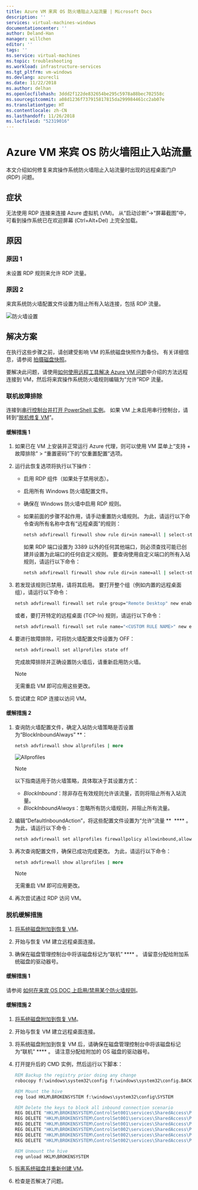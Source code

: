 ```yaml
---
title: Azure VM 来宾 OS 防火墙阻止入站流量 | Microsoft Docs
description: ''
services: virtual-machines-windows
documentationcenter: ''
author: Deland-Han
manager: willchen
editor: ''
tags: ''
ms.service: virtual-machines
ms.topic: troubleshooting
ms.workload: infrastructure-services
ms.tgt_pltfrm: vm-windows
ms.devlang: azurecli
ms.date: 11/22/2018
ms.author: delhan
ms.openlocfilehash: 3ddd2f122de832654be295c5978a88bec702558c
ms.sourcegitcommit: a08d1236f737915817815da299984461cc2ab07e
ms.translationtype: HT
ms.contentlocale: zh-CN
ms.lasthandoff: 11/26/2018
ms.locfileid: "52319016"
---
```

# <a name="azure-vm-guest-os-firewall-is-blocking-inbound-traffic"></a>Azure VM 来宾 OS 防火墙阻止入站流量

本文介绍如何修复来宾操作系统防火墙阻止入站流量时出现的远程桌面门户 (RDP) 问题。

## <a name="symptoms"></a>症状

无法使用 RDP 连接来连接 Azure 虚拟机 (VM)。 从“启动诊断”->“屏幕截图”中，可看到操作系统已在欢迎屏幕 (Ctrl+Alt+Del) 上完全加载。

## <a name="cause"></a>原因

### <a name="cause-1"></a>原因 1 

未设置 RDP 规则来允许 RDP 流量。

### <a name="cause-2"></a>原因 2 

来宾系统防火墙配置文件设置为阻止所有入站连接，包括 RDP 流量。

![防火墙设置](./media/guest-os-firewall-blocking-inbound-traffic/firewall-advanced-setting.png)

## <a name="solution"></a>解决方案 

在执行这些步骤之前，请创建受影响 VM 的系统磁盘快照作为备份。 有关详细信息，请参阅 [拍摄磁盘快照](../windows/snapshot-copy-managed-disk.md)。

要解决此问题，请使用[如何使用远程工具解决 Azure VM 问题](remote-tools-troubleshoot-azure-vm-issues.md)中介绍的方法远程连接到 VM，然后将来宾操作系统防火墙规则编辑为“允许”RDP 流量。

### <a name="online-troubleshooting"></a>联机故障排除

连接到[串行控制台并打开 PowerShell 实例](serial-console-windows.md#open-cmd-or-powershell-in-serial-console)。 如果 VM 上未启用串行控制台，请转到“[脱机修复 VM](troubleshoot-rdp-internal-error.md#repair-the-vm-offline)”。

#### <a name="mitigation-1"></a>缓解措施 1

1.  如果已在 VM 上安装并正常运行 Azure 代理，则可以使用 VM 菜单上“支持 + 故障排除” > “重置密码”下的“仅重置配置”选项。

2.  运行此恢复选项将执行以下操作：

    *   启用 RDP 组件（如果处于禁用状态）。

    *   启用所有 Windows 防火墙配置文件。

    *   确保在 Windows 防火墙中启用 RDP 规则。

    *   如果前面的步骤不起作用，请手动重置防火墙规则。 为此，请运行以下命令查询所有名称中含有“远程桌面”的规则：

        ```cmd
        netsh advfirewall firewall show rule dir=in name=all | select-string -pattern "(Name.*Remote Desktop)" -context 9,4 | more
        ```

        如果 RDP 端口设置为 3389 以外的任何其他端口，则必须查找可能已创建并设置为此端口的任何自定义规则。 要查询使用自定义端口的所有入站规则，请运行以下命令：

        ```cmd
        netsh advfirewall firewall show rule dir=in name=all | select-string -pattern "(LocalPort.*<CUSTOM PORT>)" -context 9,4 | more
        ```

3.  若发现该规则已禁用，请将其启用。 要打开整个组（例如内置的远程桌面组），请运行以下命令：

    ```cmd
    netsh advfirewall firewall set rule group="Remote Desktop" new enable=yes
    ```
    
    或者，要打开特定的远程桌面 (TCP-In) 规则，请运行以下命令：

    ```cmd
    netsh advfirewall firewall set rule name="<CUSTOM RULE NAME>" new enable=yes
    ```

4.  要进行故障排除，可将防火墙配置文件设置为 OFF：

    ```cmd
    netsh advfirewall set allprofiles state off
    ```

    完成故障排除并正确设置防火墙后，请重新启用防火墙。
    
    > [!Note]
    > 无需重启 VM 即可应用这些更改。

5.  尝试建立 RDP 连接以访问 VM。

#### <a name="mitigation-2"></a>缓解措施 2

1.  查询防火墙配置文件，确定入站防火墙策略是否设置为“BlockInboundAlways” **：

    ```cmd
    netsh advfirewall show allprofiles | more
    ```

    ![Allprofiles](./media/guest-os-firewall-blocking-inbound-traffic/firewall-profiles.png)

    > [!Note]
    > 以下指南适用于防火墙策略，具体取决于其设置方式：
    >    * *BlockInbound*：除非存在有效规则允许该流量，否则将阻止所有入站流量。
    >    * *BlockInboundAlways*：忽略所有防火墙规则，并阻止所有流量。

2.  编辑“DefaultInboundAction”，将这些配置文件设置为“允许”流量 **  **** 。 为此，请运行以下命令：

    ```cmd
    netsh advfirewall set allprofiles firewallpolicy allowinbound,allowoutbound
    ```

3.  再次查询配置文件，确保已成功完成更改。 为此，请运行以下命令：

    ```cmd
    netsh advfirewall show allprofiles | more
    ```

    > [!Note]
    > 无需重启 VM 即可应用更改。 

4.  再次尝试通过 RDP 访问 VM。

### <a name="offline-mitigations"></a>脱机缓解措施 

1.  [将系统磁盘附加到恢复 VM](troubleshoot-recovery-disks-portal-windows.md)。

2.  开始与恢复 VM 建立远程桌面连接。

3.  确保在磁盘管理控制台中将该磁盘标记为“联机” **** 。 请留意分配给附加系统磁盘的驱动器号。

#### <a name="mitigation-1"></a>缓解措施 1

请参阅 [如何在来宾 OS DOC 上启用/禁用某个防火墙规则]()。

#### <a name="mitigation-2"></a>缓解措施 2

1.  [将系统磁盘附加到恢复 VM](troubleshoot-recovery-disks-portal-windows.md)。

2.  开始与恢复 VM 建立远程桌面连接。

3.  将系统磁盘附加到恢复 VM 后，请确保在磁盘管理控制台中将该磁盘标记为“联机” **** 。 请注意分配给附加的 OS 磁盘的驱动器号。

4.  打开提升后的 CMD 实例，然后运行以下脚本：

    ```cmd
    REM Backup the registry prior doing any change
    robocopy f:\windows\system32\config f:\windows\system32\config.BACK /MT

    REM Mount the hive
    reg load HKLM\BROKENSYSTEM f:\windows\system32\config\SYSTEM 

    REM Delete the keys to block all inbound connection scenario
    REG DELETE "HKLM\BROKENSYSTEM\ControlSet001\services\SharedAccess\Parameters\FirewallPolicy\DomainProfile" /v DoNotAllowExceptions
    REG DELETE "HKLM\BROKENSYSTEM\ControlSet001\services\SharedAccess\Parameters\FirewallPolicy\PublicProfile" /v DoNotAllowExceptions
    REG DELETE "HKLM\BROKENSYSTEM\ControlSet001\services\SharedAccess\Parameters\FirewallPolicy\StandardProfile" /v DoNotAllowExceptions
    REG DELETE "HKLM\BROKENSYSTEM\ControlSet002\services\SharedAccess\Parameters\FirewallPolicy\DomainProfile" /v DoNotAllowExceptions
    REG DELETE "HKLM\BROKENSYSTEM\ControlSet002\services\SharedAccess\Parameters\FirewallPolicy\PublicProfile" /v DoNotAllowExceptions
    REG DELETE "HKLM\BROKENSYSTEM\ControlSet002\services\SharedAccess\Parameters\FirewallPolicy\StandardProfile" /v DoNotAllowExceptions

    REM Unmount the hive
    reg unload HKLM\BROKENSYSTEM
    ```

5.  [拆离系统磁盘并重新创建 VM](troubleshoot-recovery-disks-portal-windows.md)。

6.  检查是否解决了问题。
